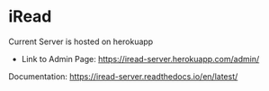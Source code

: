 # iRead

Current Server is hosted on herokuapp
- Link to Admin Page: https://iread-server.herokuapp.com/admin/

Documentation: https://iread-server.readthedocs.io/en/latest/
